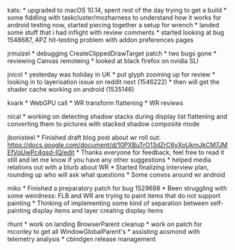 kats:
	* upgraded to macOS 10.14, spent rest of the day trying to get a build
	* some fiddling with taskcluster/mozharness to understand how it works for android testing now, started piecing together a setup for wrench
	* landed some stuff that i had inflight with review comments
	* started looking at bug 1548687, APZ hit-testing problem with addon preferences pages

jrmuizel
	* debugging CreateClippedDrawTarget patch
		* two bugs gone
	* reviewing Canvas remoteing
	* looked at black firefox on nvidia SLI 

jnicol
	* yesterday was holiday in UK
	* put glyph zooming up for review
	* looking in to layerisation issue on reddit next (1546222)
	* then will get the shader cache working on android (1535146)

kvark
	* WebGPU call
	* WR transform flattening
	* WR reviews

nical
	* working on detecting shadow stacks during display list flattening and converting them to pictures with stacked shadow composite mode

jbonisteel
	* Finished draft blog post about wr roll out: https://docs.google.com/document/d/10PXBuTrO13dZrC6yXoUkmJkCM7JMEfVqUwPc4gsd-IQ/edit
		* Thanks everyone for feedback, feel free to read it still and let me know if you have any other suggestions
	* helped media relations out with a blurb about WR
	* Started finalizing interview plan, rounding up who will ask what questions
	* Some convos around wr android

miko
	* Finished a preparatory patch for bug 1529698
		* Been struggling with some weirdness: FLB and WR are trying to paint items that do not support painting
		* Thinking of implementing some kind of separation between self-painting display items and layer creating display items

rhunt
	* work on landing BrowserParent cleanup
	* work on patch for mconley to get all WindowGlobalParent's
	* assisting aosmond with telemetry analysis
	* cbindgen release management
